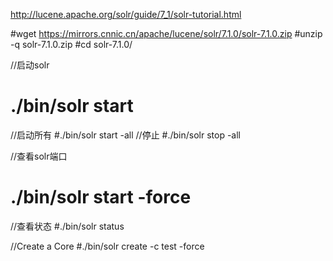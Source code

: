 http://lucene.apache.org/solr/guide/7_1/solr-tutorial.html

#wget https://mirrors.cnnic.cn/apache/lucene/solr/7.1.0/solr-7.1.0.zip
#unzip -q solr-7.1.0.zip
#cd solr-7.1.0/

//启动solr
# ./bin/solr start
//启动所有
#./bin/solr start -all
//停止
#./bin/solr stop -all

//查看solr端口
# ./bin/solr start -force
//查看状态
#./bin/solr status

//Create a Core
#./bin/solr create -c test -force